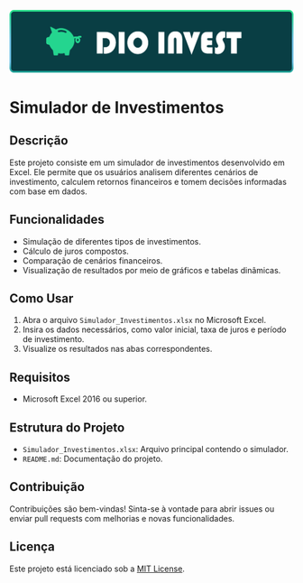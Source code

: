 ![Banner do Projeto](assets/banner.png)

# Simulador de Investimentos

## Descrição
Este projeto consiste em um simulador de investimentos desenvolvido em Excel. Ele permite que os usuários analisem diferentes cenários de investimento, calculem retornos financeiros e tomem decisões informadas com base em dados.

## Funcionalidades
- Simulação de diferentes tipos de investimentos.
- Cálculo de juros compostos.
- Comparação de cenários financeiros.
- Visualização de resultados por meio de gráficos e tabelas dinâmicas.

## Como Usar
1. Abra o arquivo `Simulador_Investimentos.xlsx` no Microsoft Excel.
2. Insira os dados necessários, como valor inicial, taxa de juros e período de investimento.
3. Visualize os resultados nas abas correspondentes.

## Requisitos
- Microsoft Excel 2016 ou superior.

## Estrutura do Projeto
- `Simulador_Investimentos.xlsx`: Arquivo principal contendo o simulador.
- `README.md`: Documentação do projeto.

## Contribuição
Contribuições são bem-vindas! Sinta-se à vontade para abrir issues ou enviar pull requests com melhorias e novas funcionalidades.

## Licença
Este projeto está licenciado sob a [MIT License](https://opensource.org/licenses/MIT).